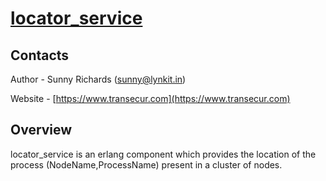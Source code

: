 # [locator_service](https://www.transecur.com)

## Contacts

Author - Sunny Richards  ([sunny@lynkit.in](mailto:dev@transecur.com))

Website - [https://www.transecur.com](https://www.transecur.com)

## Overview

locator_service is an erlang component which provides the location of the process (NodeName,ProcessName) present in a cluster of nodes.
